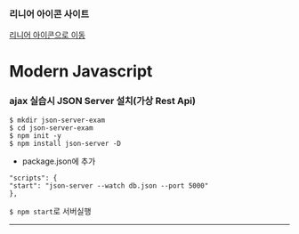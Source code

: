 ### 리니어 아이콘 사이트
[리니어 아이콘으로 이동](https://linearicons.com/free)

# Modern Javascript

### ajax 실습시 JSON Server 설치(가상 Rest Api)
```shell script
$ mkdir json-server-exam
$ cd json-server-exam
$ npm init -y
$ npm install json-server -D
```

- package.json에 추가
```
"scripts": {
"start": "json-server --watch db.json --port 5000"
},
```
`$ npm start`로 서버실행

---